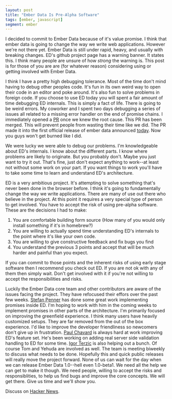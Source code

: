 ```yaml
---
layout: post
title: "Ember Data Is Pre-Alpha Software"
tags: [ember, javascript]
segment: ember
---
```


I decided to commit to Ember Data because of it's value
promise. I think that ember data is going to change the way we write
web applications. However we're not there yet. Ember Data is still
under rapid, heavy, and usually with breaking changes. ED's github
project page has a warning banner. It states this. I think many people
are unsure of how _strong_ the warning is. This post is for those of
you are are (for whatever reason) considering using or getting
involved with Ember Data.

I think I have a pretty high debugging tolerance. Most of the time
don't mind having to debug other peoples code. It's fun in its own
weird way to open their code in an editor and poke around. It's also
fun to solve problems in foreign code. If you choose to use ED today
you will spent a fair amount of time debugging ED internals. This is
simply a fact of life. There is going to be weird errors. My coworker
and I spent two days debugging a series of issues all related to a
missing error handler on the end of promise chains. I immediately
opened a [PR](https://github.com/emberjs/data/pull/995) once we knew
the root cause. This PR has been merged. This will prevent people from
wasting their time like we did. The PR made it into the first official
release of ember data announced [today](http://emberjs.com/blog/2013/05/28/ember-data-0-13.html).
Now you guys won't get burned like I did.

We were lucky we were able to debug our problems. I'm knowledgeable
about ED's internals. I know about the different parts. I know where
problems are likely to originate. But you probably don't. Maybe you
just want to try it out. That's fine, just don't expect anything to
work--at least not without some work on your part. If you want things
to work you'll have to take some time to learn and understand ED's
architecture. 

ED is a very ambitious project. It's attempting to solve something
that's never been done in the browser before. I think it's going to
fundamentally change the way we write applications. There are many of
use out there who believe in the project. At this point it requires a
very special type of person to get involved. You have to accept the
risk of using pre-alpha software. These are the decisions I had to
make:

1. You are comfortable building form source (How many of you would only
   install something if it's in homebrew?)
2. You are willing to actually spend time understanding ED's internals
   to the point where it's like your own code.
3. You are willing to give constructive feedback and fix bugs you find
4. You understand the previous 3 points and accept that will be much
   harder and painful than you expect.

If you can commit to those points and the inherent risks of using
early stage software then I recommend you check out ED.  If you are
not ok with any of them then simply wait. Don't get involved with it
if you're not willing to accept the responsibilities and risks.

Luckily the Ember Data core team and other contributors are aware of
the issues facing the project. They have refocused their effors over
the past few weeks. [Stefan Penner](https://github.com/stefanpenner/)
has done some great work implementing promises inside ED. I'm hoping
to work with him in the coming weeks to implement promises in other
parts of the architecture. I'm primarily focused on improving the
greenfield experience. I think many users have heavily customized
setups. They are far removed from the out of the box experience. I'd
like to improve the developer friendliness so newcomers don't give up
in frustration. [Paul Chavard](https://github.com/tchak) is always
hard at work improving ED's feature set. He's been working on adding
real server side validation handling to ED for some time. [Igor
Terzic](https://github.com/igorT) is also helping out a bunch. Of
course Tom and Yehuda are involved as well. The team is meeting
biweekly to discuss what needs to be done. Hopefully this and quick
public releases will really move the project forward. None of us can
wait for the day when we can release Ember Data 1.0--hell even
1.0-beta1. We need all the help we can get to make it though. We need
people, willing to accept the risks and responsiblities, to help us
find bugs and improve the core concepts. We will get there. Give us
time and we'll show you.

Discuss on [Hacker News](https://news.ycombinator.com/item?id=5786212).
